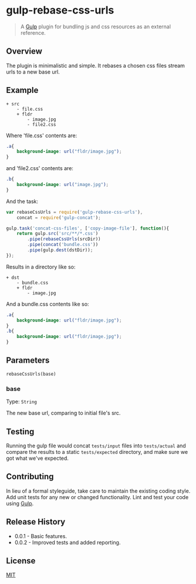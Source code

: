 # gulp-rebase-css-urls

> A [Gulp](http://gulpjs.com/) plugin for bundling js and css resources as an external reference.

## Overview

The plugin is minimalistic and simple. It rebases a chosen css files stream urls to a new base url.

## Example

```
+ src
    - file.css
    + fldr
        - image.jpg
        - file2.css
```

Where 'file.css' contents are:

```css
.a{
    background-image: url("fldr/image.jpg");
}
```

and 'file2.css' contents are:

```css
.b{
    background-image: url("image.jpg");
}
```

And the task:

```js
var rebaseCssUrls = require('gulp-rebase-css-urls'),
    concat = require('gulp-concat');

gulp.task('concat-css-files', ['copy-image-file'], function(){
    return gulp.src('src/**/*.css')
        .pipe(rebaseCssUrls(srcDir))
        .pipe(concat('bundle.css'))
        .pipe(gulp.dest(dstDir));
});
```

Results in a directory like so:

```
+ dst
    - bundle.css
    + fldr
        - image.jpg
```

And a bundle.css contents like so:

```css
.a{
    background-image: url("fldr/image.jpg");
}
.b{
    background-image: url("fldr/image.jpg");
}
```

## Parameters

`rebaseCssUrls(base)`

### base
Type: `String`

The new base url, comparing to initial file's src.

## Testing
Running the gulp file would concat `tests/input` files into `tests/actual` and compare the results to a static `tests/expected` directory, and make sure we got what we've expected.

## Contributing
In lieu of a formal styleguide, take care to maintain the existing coding style. Add unit tests for any new or changed functionality. Lint and test your code using [Gulp](http://gulpjs.com/).

## Release History
 - 0.0.1 - Basic features.
 - 0.0.2 - Improved tests and added reporting.

## License
[MIT](https://github.com/welldone-software/gulp-bundle-file/blob/master/LICENSE)
